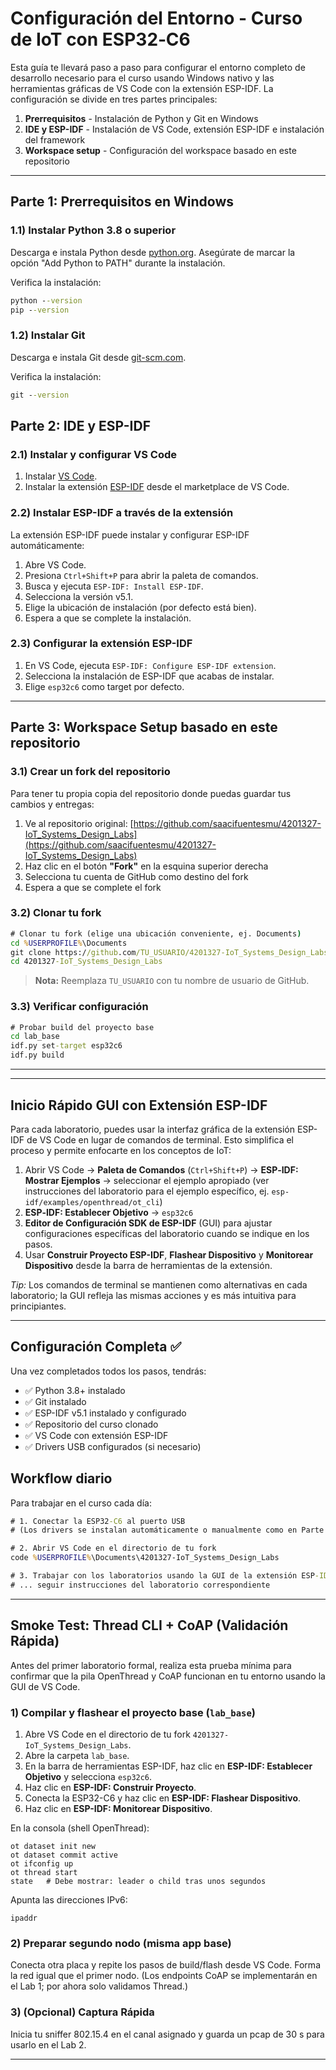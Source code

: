 # Configuración del Entorno - Curso de IoT con ESP32‑C6

Esta guía te llevará paso a paso para configurar el entorno completo de desarrollo necesario para el curso usando Windows nativo y las herramientas gráficas de VS Code con la extensión ESP-IDF. La configuración se divide en tres partes principales:

1. **Prerrequisitos** - Instalación de Python y Git en Windows
2. **IDE y ESP-IDF** - Instalación de VS Code, extensión ESP-IDF e instalación del framework
3. **Workspace setup** - Configuración del workspace basado en este repositorio

---

## Parte 1: Prerrequisitos en Windows

### 1.1) Instalar Python 3.8 o superior

Descarga e instala Python desde [python.org](https://www.python.org/downloads/). Asegúrate de marcar la opción "Add Python to PATH" durante la instalación.

Verifica la instalación:
```cmd
python --version
pip --version
```

### 1.2) Instalar Git

Descarga e instala Git desde [git-scm.com](https://git-scm.com/download/win).

Verifica la instalación:
```cmd
git --version
```

## Parte 2: IDE y ESP-IDF

### 2.1) Instalar y configurar VS Code

1. Instalar [VS Code](https://code.visualstudio.com/download).
2. Instalar la extensión [ESP-IDF](https://marketplace.visualstudio.com/items?itemName=espressif.esp-idf-extension) desde el marketplace de VS Code.

### 2.2) Instalar ESP-IDF a través de la extensión

La extensión ESP-IDF puede instalar y configurar ESP-IDF automáticamente:

1. Abre VS Code.
2. Presiona `Ctrl+Shift+P` para abrir la paleta de comandos.
3. Busca y ejecuta `ESP-IDF: Install ESP-IDF`.
4. Selecciona la versión v5.1.
5. Elige la ubicación de instalación (por defecto está bien).
6. Espera a que se complete la instalación.

### 2.3) Configurar la extensión ESP-IDF

1. En VS Code, ejecuta `ESP-IDF: Configure ESP-IDF extension`.
2. Selecciona la instalación de ESP-IDF que acabas de instalar.
3. Elige `esp32c6` como target por defecto.

---

## Parte 3: Workspace Setup basado en este repositorio

### 3.1) Crear un fork del repositorio

Para tener tu propia copia del repositorio donde puedas guardar tus cambios y entregas:

1. Ve al repositorio original: [https://github.com/saacifuentesmu/4201327-IoT_Systems_Design_Labs](https://github.com/saacifuentesmu/4201327-IoT_Systems_Design_Labs)
2. Haz clic en el botón **"Fork"** en la esquina superior derecha
3. Selecciona tu cuenta de GitHub como destino del fork
4. Espera a que se complete el fork

### 3.2) Clonar tu fork

```cmd
# Clonar tu fork (elige una ubicación conveniente, ej. Documents)
cd %USERPROFILE%\Documents
git clone https://github.com/TU_USUARIO/4201327-IoT_Systems_Design_Labs.git
cd 4201327-IoT_Systems_Design_Labs
```

> **Nota:** Reemplaza `TU_USUARIO` con tu nombre de usuario de GitHub.

### 3.3) Verificar configuración

```cmd
# Probar build del proyecto base
cd lab_base
idf.py set-target esp32c6
idf.py build
```


---
---

## Inicio Rápido GUI con Extensión ESP-IDF

Para cada laboratorio, puedes usar la interfaz gráfica de la extensión ESP-IDF de VS Code en lugar de comandos de terminal. Esto simplifica el proceso y permite enfocarte en los conceptos de IoT:

1. Abrir VS Code → **Paleta de Comandos** (`Ctrl+Shift+P`) → **ESP‑IDF: Mostrar Ejemplos** → seleccionar el ejemplo apropiado (ver instrucciones del laboratorio para el ejemplo específico, ej. `esp-idf/examples/openthread/ot_cli`)
2. **ESP‑IDF: Establecer Objetivo** → `esp32c6`
3. **Editor de Configuración SDK de ESP-IDF** (GUI) para ajustar configuraciones específicas del laboratorio cuando se indique en los pasos.
4. Usar **Construir Proyecto ESP-IDF**, **Flashear Dispositivo** y **Monitorear Dispositivo** desde la barra de herramientas de la extensión.

_Tip:_ Los comandos de terminal se mantienen como alternativas en cada laboratorio; la GUI refleja las mismas acciones y es más intuitiva para principiantes.

---

## Configuración Completa ✅

Una vez completados todos los pasos, tendrás:
- ✅ Python 3.8+ instalado
- ✅ Git instalado
- ✅ ESP-IDF v5.1 instalado y configurado
- ✅ Repositorio del curso clonado
- ✅ VS Code con extensión ESP-IDF
- ✅ Drivers USB configurados (si necesario)

## Workflow diario

Para trabajar en el curso cada día:

```cmd
# 1. Conectar la ESP32-C6 al puerto USB
# (Los drivers se instalan automáticamente o manualmente como en Parte 2.4)

# 2. Abrir VS Code en el directorio de tu fork
code %USERPROFILE%\Documents\4201327-IoT_Systems_Design_Labs

# 3. Trabajar con los laboratorios usando la GUI de la extensión ESP-IDF
# ... seguir instrucciones del laboratorio correspondiente
```

---

## Smoke Test: Thread CLI + CoAP (Validación Rápida)

Antes del primer laboratorio formal, realiza esta prueba mínima para confirmar que la pila OpenThread y CoAP funcionan en tu entorno usando la GUI de VS Code.

### 1) Compilar y flashear el proyecto base (`lab_base`)

1. Abre VS Code en el directorio de tu fork `4201327-IoT_Systems_Design_Labs`.
2. Abre la carpeta `lab_base`.
3. En la barra de herramientas ESP-IDF, haz clic en **ESP-IDF: Establecer Objetivo** y selecciona `esp32c6`.
4. Haz clic en **ESP-IDF: Construir Proyecto**.
5. Conecta la ESP32-C6 y haz clic en **ESP-IDF: Flashear Dispositivo**.
6. Haz clic en **ESP-IDF: Monitorear Dispositivo**.

En la consola (shell OpenThread):
```
ot dataset init new
ot dataset commit active
ot ifconfig up
ot thread start
state   # Debe mostrar: leader o child tras unos segundos
```

Apunta las direcciones IPv6:
```
ipaddr
```

### 2) Preparar segundo nodo (misma app base)
Conecta otra placa y repite los pasos de build/flash desde VS Code. Forma la red igual que el primer nodo. (Los endpoints CoAP se implementarán en el Lab 1; por ahora solo validamos Thread.)

### 3) (Opcional) Captura Rápida
Inicia tu sniffer 802.15.4 en el canal asignado y guarda un pcap de 30 s para usarlo en el Lab 2.

---

